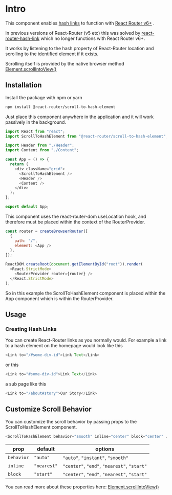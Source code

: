 # Intro

This component enables [hash links](https://developer.mozilla.org/en-US/docs/Web/API/URL/hash) to function with [React Router v6+](https://reactrouter.com/en/main) .

In previous versions of React-Router (v5 etc) this was solved by [react-router-hash-link](https://www.npmjs.com/package/react-router-hash-link) which no longer functions with React Router v6+.

It works by listening to the hash property of React-Router location and scrolling to the identified element if it exists.

Scrolling itself is provided by the native browser method [Element.scrollIntoView()](https://developer.mozilla.org/en-US/docs/Web/API/Element/scrollIntoView)

## Installation

Install the package with npm or yarn

```bash
npm install @react-router/scroll-to-hash-element
```

Just place this component anywhere in the application and it will work passively in the background.

```js title=App.jsx
import React from "react";
import ScrollToHashElement from "@react-router/scroll-to-hash-element";

import Header from "./Header";
import Content from "./Content";

const App = () => {
  return (
    <div className="grid">
      <ScrollToHashElement />
      <Header />
      <Content />
    </div>
  );
};

export default App;
```

This component uses the react-router-dom useLocation hook, and therefore must be placed within the context of the RouterProvider.

```js title=index.js
const router = createBrowserRouter([
  {
    path: "/",
    element: <App />
  },
]);

ReactDOM.createRoot(document.getElementById("root")).render(
  <React.StrictMode>
    <RouterProvider router={router} />
  </React.StrictMode>
);
```

So in this example the ScrollToHashElement component is placed within the App component which is within the RouterProvider.

## Usage

### Creating Hash Links

You can create React-Router links as you normally would. For example a link to a hash element on the homepage would look like this

```js
<Link to="/#some-div-id">Link Text</Link>
```

or this

```js
<Link to="#some-div-id">Link Text</Link>
```

a sub page like this

```js
<Link to="/about#story">Our Story</Link>
```

## Customize Scroll Behavior

You can customize the scroll behavior by passing props to the ScrollToHashElement component.

```js
<ScrollToHashElement behavior="smooth" inline="center" block="center" />
```

| prop | default | options |
|----------|----------|----------|
| `behavior` | `"auto"` | `"auto"`, `"instant"`, `"smooth"` |
| `inline` | `"nearest"` | `"center"`, `"end"`, `"nearest"`, `"start"` |
| `block` | `"start"` | `"center"`, `"end"`, `"nearest"`, `"start"` |

You can read more about these properties here: [Element.scrollIntoView()](https://developer.mozilla.org/en-US/docs/Web/API/Element/scrollIntoView)
